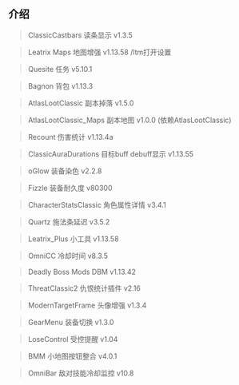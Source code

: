 ## 介绍

> ClassicCastbars 读条显示 v1.3.5

> Leatrix Maps 地图增强 v1.13.58 /ltm打开设置

> Quesite 任务 v5.10.1

> Bagnon 背包 v1.13.3

> AtlasLootClassic 副本掉落 v1.5.0

> AtlasLootClassic_Maps 副本地图 v1.0.0 (依赖AtlasLootClassic)

> Recount 伤害统计 v1.13.4a

> ClassicAuraDurations 目标buff debuff显示 v1.13.55

> oGlow 装备染色 v2.2.8

> Fizzle 装备耐久度 v80300

> CharacterStatsClassic 角色属性详情 v3.4.1

> Quartz 施法条延迟 v3.5.2

> Leatrix_Plus 小工具 v1.13.58

> OmniCC 冷却时间 v8.3.5

> Deadly Boss Mods DBM v1.13.42

> ThreatClassic2 仇恨统计插件 v2.16

> ModernTargetFrame 头像增强 v1.3.4

> GearMenu 装备切换 v1.3.0

> LoseControl 受控提醒 v1.04

> BMM 小地图按钮整合 v4.0.1

> OmniBar 敌对技能冷却监控 v10.8